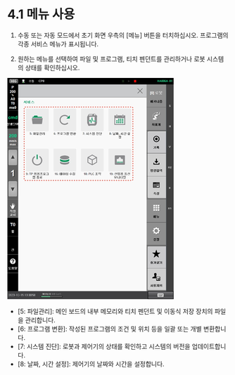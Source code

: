 ﻿# 4.1 메뉴 사용

1.	수동 또는 자동 모드에서 초기 화면 우측의 \[메뉴\] 버튼을 터치하십시오. 프로그램의 각종 서비스 메뉴가 표시됩니다.

2.	원하는 메뉴를 선택하여 파일 및 프로그램, 티치 펜던트를 관리하거나 로봇 시스템의 상태를 확인하십시오. 

![](../_assets/image_44.png)

* \[5: 파일관리\]: 메인 보드의 내부 메모리와 티치 펜던트 및 이동식 저장 장치의 파일을 관리합니다.
* \[6: 프로그램 변환\]: 작성된 프로그램의 조건 및 위치 등을 일괄 또는 개별 변환합니다.
* \[7: 시스템 진단\]: 로봇과 제어기의 상태를 확인하고 시스템의 버전을 업데이트합니다.
* \[8: 날짜, 시간 설정\]: 제어기의 날짜와 시간을 설정합니다.



